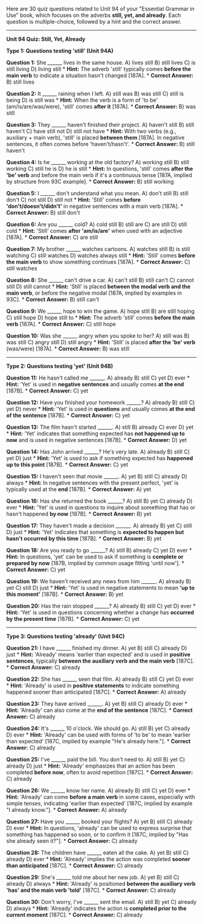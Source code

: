 Here are 30 quiz questions related to Unit 94 of your "Essential Grammar in Use" book, which focuses on the adverbs **still, yet, and already**. Each question is multiple-choice, followed by a hint and the correct answer.

---

**Unit 94 Quiz: Still, Yet, Already**

**Type 1: Questions testing 'still' (Unit 94A)**

**Question 1:** She ______ lives in the same house.
A) lives still
B) still lives
C) is still living
D) living still
    *   **Hint:** The adverb 'still' typically comes **before the main verb** to indicate a situation hasn't changed [187A].
    *   **Correct Answer:** B) still lives

**Question 2:** It ______ raining when I left.
A) still was
B) was still
C) still is being
D) is still was
    *   **Hint:** When the verb is a form of 'to be' (am/is/are/was/were), 'still' comes **after it** [187A].
    *   **Correct Answer:** B) was still

**Question 3:** They ______ haven't finished their project.
A) haven't still
B) still haven't
C) have still not
D) still not have
    *   **Hint:** With two verbs (e.g., auxiliary + main verb), 'still' is placed **between them** [187A]. In negative sentences, it often comes before 'haven't/hasn't'.
    *   **Correct Answer:** B) still haven't

**Question 4:** Is he ______ working at the old factory?
A) working still
B) still working
C) still he is
D) he is still
    *   **Hint:** In questions, 'still' comes **after the 'be' verb** and before the main verb if it's a continuous tense [187A, implied by structure from 93C example].
    *   **Correct Answer:** B) still working

**Question 5:** I ______ don't understand what you mean.
A) don't still
B) still don't
C) not still
D) still not
    *   **Hint:** 'Still' comes **before 'don't/doesn't/didn't'** in negative sentences with a main verb [187A].
    *   **Correct Answer:** B) still don't

**Question 6:** Are you ______ cold?
A) cold still
B) still are
C) are still
D) still cold
    *   **Hint:** 'Still' comes **after 'am/is/are'** when used with an adjective [187A].
    *   **Correct Answer:** C) are still

**Question 7:** My brother ______ watches cartoons.
A) watches still
B) is still watching
C) still watches
D) watches always still
    *   **Hint:** 'Still' comes **before the main verb** to show something continues [187A].
    *   **Correct Answer:** C) still watches

**Question 8:** She ______ can't drive a car.
A) can't still
B) still can't
C) cannot still
D) still cannot
    *   **Hint:** 'Still' is placed **between the modal verb and the main verb**, or before the negative modal [187A, implied by examples in 93C].
    *   **Correct Answer:** B) still can't

**Question 9:** We ______ hope to win the game.
A) hope still
B) are still hoping
C) still hope
D) hope still to
    *   **Hint:** The adverb 'still' comes **before the main verb** [187A].
    *   **Correct Answer:** C) still hope

**Question 10:** Was she ______ angry when you spoke to her?
A) still was
B) was still
C) angry still
D) still angry
    *   **Hint:** 'Still' is placed **after the 'be' verb** (was/were) [187A].
    *   **Correct Answer:** B) was still

---

**Type 2: Questions testing 'yet' (Unit 94B)**

**Question 11:** He hasn't called me ______.
A) already
B) still
C) yet
D) ever
    *   **Hint:** 'Yet' is used in **negative sentences** and usually comes **at the end** [187B].
    *   **Correct Answer:** C) yet

**Question 12:** Have you finished your homework ______?
A) already
B) still
C) yet
D) never
    *   **Hint:** 'Yet' is used in **questions** and usually comes **at the end of the sentence** [187B].
    *   **Correct Answer:** C) yet

**Question 13:** The film hasn't started ______.
A) still
B) already
C) ever
D) yet
    *   **Hint:** 'Yet' indicates that something expected has **not happened up to now** and is used in negative sentences [187B].
    *   **Correct Answer:** D) yet

**Question 14:** Has John arrived ______? He's very late.
A) already
B) still
C) yet
D) just
    *   **Hint:** 'Yet' is used to ask if something expected has **happened up to this point** [187B].
    *   **Correct Answer:** C) yet

**Question 15:** I haven't seen that movie ______.
A) yet
B) still
C) already
D) always
    *   **Hint:** In negative sentences with the present perfect, 'yet' is typically used at the **end** [187B].
    *   **Correct Answer:** A) yet

**Question 16:** Has she returned the book ______?
A) still
B) yet
C) already
D) ever
    *   **Hint:** 'Yet' is used in questions to inquire about something that has or hasn't happened **by now** [187B].
    *   **Correct Answer:** B) yet

**Question 17:** They haven't made a decision ______.
A) already
B) yet
C) still
D) just
    *   **Hint:** 'Yet' indicates that something is **expected to happen but hasn't occurred by this time** [187B].
    *   **Correct Answer:** B) yet

**Question 18:** Are you ready to go ______?
A) still
B) already
C) yet
D) ever
    *   **Hint:** In questions, 'yet' can be used to ask if something is **complete or prepared by now** [187B, implied by common usage fitting 'until now'].
    *   **Correct Answer:** C) yet

**Question 19:** We haven't received any news from him ______.
A) already
B) yet
C) still
D) just
    *   **Hint:** 'Yet' is used in negative statements to mean **'up to this moment'** [187B].
    *   **Correct Answer:** B) yet

**Question 20:** Has the rain stopped ______?
A) already
B) still
C) yet
D) ever
    *   **Hint:** 'Yet' is used in questions concerning whether a change has **occurred by the present time** [187B].
    *   **Correct Answer:** C) yet

---

**Type 3: Questions testing 'already' (Unit 94C)**

**Question 21:** I have ______ finished my dinner.
A) yet
B) still
C) already
D) just
    *   **Hint:** 'Already' means 'earlier than expected' and is used in **positive sentences**, typically **between the auxiliary verb and the main verb** [187C].
    *   **Correct Answer:** C) already

**Question 22:** She has ______ seen that film.
A) already
B) still
C) yet
D) ever
    *   **Hint:** 'Already' is used in **positive statements** to indicate something happened sooner than anticipated [187C].
    *   **Correct Answer:** A) already

**Question 23:** They have arrived ______.
A) yet
B) still
C) already
D) ever
    *   **Hint:** 'Already' can also come at the **end of the sentence** [187C].
    *   **Correct Answer:** C) already

**Question 24:** It's ______ 10 o'clock. We should go.
A) still
B) yet
C) already
D) ever
    *   **Hint:** 'Already' can be used with forms of 'to be' to mean 'earlier than expected' [187C, implied by example "He's already here."].
    *   **Correct Answer:** C) already

**Question 25:** I've ______ paid the bill. You don't need to.
A) still
B) yet
C) already
D) just
    *   **Hint:** 'Already' emphasizes that an action has been completed **before now**, often to avoid repetition [187C].
    *   **Correct Answer:** C) already

**Question 26:** We ______ know her name.
A) already
B) still
C) yet
D) ever
    *   **Hint:** 'Already' can come **before a main verb** in some cases, especially with simple tenses, indicating 'earlier than expected' [187C, implied by example "I already know."].
    *   **Correct Answer:** A) already

**Question 27:** Have you ______ booked your flights?
A) yet
B) still
C) already
D) ever
    *   **Hint:** In questions, 'already' can be used to express surprise that something has happened so soon, or to confirm it [187C, implied by "Has she already seen it?"].
    *   **Correct Answer:** C) already

**Question 28:** The children have ______ eaten all the cake.
A) yet
B) still
C) already
D) ever
    *   **Hint:** 'Already' implies the action was completed **sooner than anticipated** [187C].
    *   **Correct Answer:** C) already

**Question 29:** She's ______ told me about her new job.
A) yet
B) still
C) already
D) always
    *   **Hint:** 'Already' is positioned **between the auxiliary verb 'has' and the main verb 'told'** [187C].
    *   **Correct Answer:** C) already

**Question 30:** Don't worry, I've ______ sent the email.
A) still
B) yet
C) already
D) always
    *   **Hint:** 'Already' indicates the action is **completed prior to the current moment** [187C].
    *   **Correct Answer:** C) already